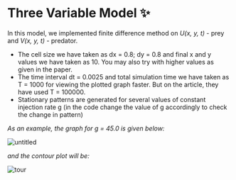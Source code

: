 # Three Variable Model ✨

In this model, we implemented finite difference method on *U(x, y, t)* - prey and *V(x, y, t)* - predator.
- The cell size we have taken as
dx = 0.8; dy = 0.8 and final x and y values we have taken as 10. You may also try with higher values as given in the paper. 
- The time interval
dt = 0.0025 and total simulation time we have taken as T = 1000 for viewing the plotted graph faster. But on the article, they have used T = 100000.
- Stationary patterns are generated for several values of constant injection rate g (in the code change the value of g accordingly to check the change in pattern)


_As an example, the graph for g = 45.0 is given below:_

![untitled](https://user-images.githubusercontent.com/39788520/123599611-6bd48480-d813-11eb-907f-57d5bed35373.png)

_and the contour plot will be:_

![tour](https://user-images.githubusercontent.com/39788520/123600068-ebfaea00-d813-11eb-9b1f-2dd5836b7ebc.png)
